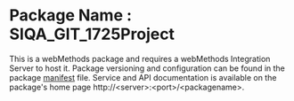 # Package Name : SIQA_GIT_1725Project
This is a webMethods package and requires a webMethods Integration Server to host it. Package versioning and configuration can be found in the package [manifest](./SIQA_GIT_1725Project/manifest.v3) file. Service and API documentation is available on the package's home page http://&lt;server&gt;:&lt;port&gt;/&lt;packagename>.
